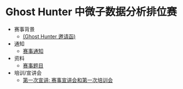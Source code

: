 # Ghost Hunter 中微子数据分析排位赛

- 赛事背景
  - [(Ghost Hunter 邀请函)](./data/invite.md)
- 通知
  - [赛事通知](./data/notice.md)
- 资料
  - [赛事题目](./data/gh2024.md)
- 培训/宣讲会
  - [第一次宣讲: 赛事宣讲会和第一次培训会](./data/briefing-and-data-set.md)
